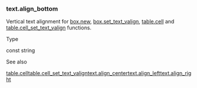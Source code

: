 ### text.align\_bottom

Vertical text alignment for [box.new](#fun_box.new), [box.set\_text\_valign](#fun_box.set_text_valign), [table.cell](#fun_table.cell) and [table.cell\_set\_text\_valign](#fun_table.cell_set_text_valign) functions.

Type

const string

See also

[table.cell](#fun_table.cell)[table.cell\_set\_text\_valign](#fun_table.cell_set_text_valign)[text.align\_center](#const_text.align_center)[text.align\_left](#const_text.align_left)[text.align\_right](#const_text.align_right)
